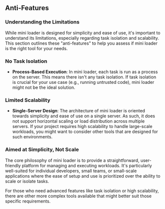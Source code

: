 ## Anti-Features

### Understanding the Limitations

While mini loader is designed for simplicity and ease of use, it's important to understand its limitations, especially regarding task isolation and scalability. This section outlines these "anti-features" to help you assess if mini loader is the right tool for your needs.

### No Task Isolation

- **Process-Based Execution**: In mini loader, each task is run as a process on the server. This means there isn't any task isolation. If task isolation is crucial for your use case (e.g., running untrusted code), mini loader might not be the ideal solution.

### Limited Scalability

- **Single-Server Design**: The architecture of mini loader is oriented towards simplicity and ease of use on a single server. As such, it does not support horizontal scaling or load distribution across multiple servers. If your project requires high scalability to handle large-scale workloads, you might want to consider other tools that are designed for such environments.

### Aimed at Simplicity, Not Scale

The core philosophy of mini loader is to provide a straightforward, user-friendly platform for managing and executing workloads. It's particularly well-suited for individual developers, small teams, or small-scale applications where the ease of setup and use is prioritized over the ability to scale or isolate tasks.

For those who need advanced features like task isolation or high scalability, there are other more complex tools available that might better suit those specific requirements.